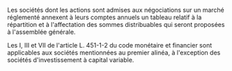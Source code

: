 Les sociétés dont les actions sont admises aux négociations sur un marché réglementé annexent à leurs comptes annuels un tableau relatif à la répartition et à l'affectation des sommes distribuables qui seront proposées à l'assemblée générale.


Les I, III et VII de l'article L. 451-1-2 du code monétaire et financier sont applicables aux sociétés mentionnées au premier alinéa, à l'exception des sociétés d'investissement à capital variable.

